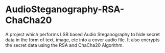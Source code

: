 # AudioSteganography-RSA-ChaCha20
A project which performs LSB based Audio Steganography to hide secret data in the form of text, image, etc into a cover audio file. It also encrypts the secret data using the RSA and ChaCha20 Algorithm.
